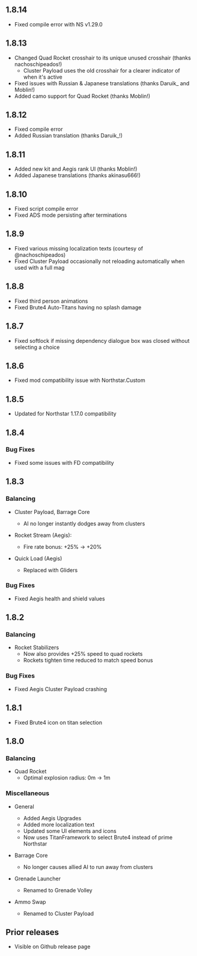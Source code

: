 ## 1.8.14

- Fixed compile error with NS v1.29.0

## 1.8.13

- Changed Quad Rocket crosshair to its unique unused crosshair (thanks nachoschipeados!)
  - Cluster Payload uses the old crosshair for a clearer indicator of when it's active
- Fixed issues with Russian & Japanese translations (thanks Daruik_ and Moblin!)
- Added camo support for Quad Rocket (thanks Moblin!)

## 1.8.12

- Fixed compile error
- Added Russian translation (thanks Daruik_!)

## 1.8.11

- Added new kit and Aegis rank UI (thanks Moblin!)
- Added Japanese translations (thanks akinasu666!)

## 1.8.10

- Fixed script compile error
- Fixed ADS mode persisting after terminations

## 1.8.9

- Fixed various missing localization texts (courtesy of @nachoschipeados)
- Fixed Cluster Payload occasionally not reloading automatically when used with a full mag

## 1.8.8

- Fixed third person animations
- Fixed Brute4 Auto-Titans having no splash damage

## 1.8.7

- Fixed softlock if missing dependency dialogue box was closed without selecting a choice

## 1.8.6

- Fixed mod compatibility issue with Northstar.Custom

## 1.8.5

- Updated for Northstar 1.17.0 compatibility

## 1.8.4

### Bug Fixes

- Fixed some issues with FD compatibility

## 1.8.3

### Balancing

- Cluster Payload, Barrage Core
  - AI no longer instantly dodges away from clusters

- Rocket Stream (Aegis):
  - Fire rate bonus: +25% → +20%

- Quick Load (Aegis)
  - Replaced with Gliders

### Bug Fixes

- Fixed Aegis health and shield values

## 1.8.2

### Balancing

- Rocket Stabilizers
  - Now also provides +25% speed to quad rockets
  - Rockets tighten time reduced to match speed bonus

### Bug Fixes

- Fixed Aegis Cluster Payload crashing

## 1.8.1

- Fixed Brute4 icon on titan selection

## 1.8.0

### Balancing

- Quad Rocket
  - Optimal explosion radius: 0m → 1m

### Miscellaneous

- General
  - Added Aegis Upgrades
  - Added more localization text
  - Updated some UI elements and icons
  - Now uses TitanFramework to select Brute4 instead of prime Northstar

- Barrage Core
  - No longer causes allied AI to run away from clusters

- Grenade Launcher
  - Renamed to Grenade Volley

- Ammo Swap
  - Renamed to Cluster Payload

## Prior releases

- Visible on Github release page